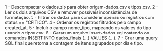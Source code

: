 1 - Descompactar o dados.zip para obter origem-dados.csv e tipos.csv.
2 - Ler os dois arquivos CSV e remover possíveis inconsistências de formatação.
3 - Filtrar os dados para considerar apenas os registros com status == "CRITICO".
4 - Ordenar os registros filtrados pelo campo created_at.
5 - Incluír o campo nome_tipo, mapeando os valores do tipo usando o tipos.csv.
6 - Gerar um arquivo insert-dados.sql contendo os comandos INSERT INTO dados_finais (...) VALUES (...).
7 - Criar uma query SQL final que retorna a contagem de itens agrupados por dia e tipo.